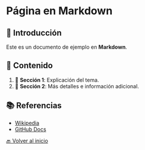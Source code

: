 # Página en Markdown

## 📖 Introducción
Este es un documento de ejemplo en **Markdown**.

## 📌 Contenido
1. 🔹 **Sección 1**: Explicación del tema.
2. 🔹 **Sección 2**: Más detalles e información adicional.

## 📚 Referencias
- [Wikipedia](https://es.wikipedia.org)
- [GitHub Docs](https://docs.github.com/es)

[🔙 Volver al inicio](README.md)
